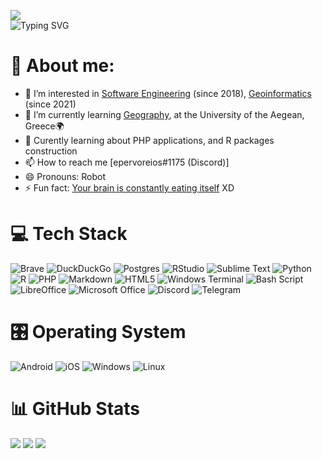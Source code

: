 ![](https://api.visitorbadge.io/api/VisitorHit?user=gisakias&repo=github-visitors-badge&countColor=%237B1E7A)  
![Typing SVG](https://readme-typing-svg.demolab.com?font=Doto&duration=2000&pause=200&color=44F71D&center=true&vCenter=true&multiline=true&width=800&height=150&lines=Hello+World!👋🌍;I+am+Geosmith...;...a+fullstack+developer...;...and+data+analyst+%3AD;Please+be+welcome+to+view+my+content!)
# 🎏 About me:  

- 👀 I’m interested in [Software Engineering](https://en.wikipedia.org/wiki/Software_engineering) (since 2018), [Geoinformatics](https://en.wikipedia.org/wiki/Geoinformatics) (since 2021)
- 🌱 I’m currently learning [Geography](https://geography.aegean.gr/pps/index.php), at the University of the Aegean, Greece🌍
- 🔭 Curently learning about PHP applications, and R packages construction
- 📫 How to reach me [epervoreios#1175 (Discord)]
- 😄 Pronouns: Robot
- ⚡ Fun fact: [Your brain is constantly eating itself](https://www.sciencefocus.com/the-human-body/does-the-brain-eat-itself) XD

# 💻 Tech Stack  

![Brave](https://img.shields.io/badge/Brave-FB542B?style=for-the-badge&logo=Brave&logoColor=white)
![DuckDuckGo](https://img.shields.io/badge/duckduckgo-de5833?style=for-the-badge&logo=duckduckgo&logoColor=white)
![Postgres](https://img.shields.io/badge/postgres-%23316192.svg?style=for-the-badge&logo=postgresql&logoColor=white)
![RStudio](https://img.shields.io/badge/RStudio-4285F4?style=for-the-badge&logo=rstudio&logoColor=white)
![Sublime Text](https://img.shields.io/badge/sublime_text-%23575757.svg?style=for-the-badge&logo=sublime-text&logoColor=important)
![Python](https://img.shields.io/badge/python-3670A0?style=for-the-badge&logo=python&logoColor=ffdd54)
![R](https://img.shields.io/badge/r-%23276DC3.svg?style=for-the-badge&logo=r&logoColor=white)
![PHP](https://img.shields.io/badge/php-%23777BB4.svg?style=for-the-badge&logo=php&logoColor=white)
![Markdown](https://img.shields.io/badge/markdown-%23000000.svg?style=for-the-badge&logo=markdown&logoColor=white)
![HTML5](https://img.shields.io/badge/html5-%23E34F26.svg?style=for-the-badge&logo=html5&logoColor=white)
![Windows Terminal](https://img.shields.io/badge/Windows%20Terminal-%234D4D4D.svg?style=for-the-badge&logo=windows-terminal&logoColor=white)
![Bash Script](https://img.shields.io/badge/bash_script-%23121011.svg?style=for-the-badge&logo=gnu-bash&logoColor=white)
![LibreOffice](https://img.shields.io/badge/LibreOffice-%2318A303?style=for-the-badge&logo=LibreOffice&logoColor=white)
![Microsoft Office](https://img.shields.io/badge/Microsoft_Office-D83B01?style=for-the-badge&logo=microsoft-office&logoColor=white)
![Discord](https://img.shields.io/badge/Discord-%235865F2.svg?style=for-the-badge&logo=discord&logoColor=white)
![Telegram](https://img.shields.io/badge/Telegram-2CA5E0?style=for-the-badge&logo=telegram&logoColor=white)

# 🎛️ Operating System  
![Android](https://img.shields.io/badge/Android-3DDC84?style=for-the-badge&logo=android&logoColor=white)
![iOS](https://img.shields.io/badge/iOS-000000?style=for-the-badge&logo=ios&logoColor=white)
![Windows](https://img.shields.io/badge/Windows-0078D6?style=for-the-badge&logo=windows&logoColor=white)
![Linux](https://img.shields.io/badge/Linux-FCC624?style=for-the-badge&logo=linux&logoColor=black)

# 📊 GitHub Stats  

![](https://github-readme-stats.vercel.app/api?username=gisakias&theme=yeblu&show_icons=true&hide_border=false&include_all_commits=true&count_private=true)
![](https://github-profile-trophy.vercel.app/?username=gisakias&theme=yeblu&no-frame=false&no-bg=true&margi-w=4)
![](https://github-readme-stats.vercel.app/api/top-langs/?username=gisakias&layout=compact&theme=yeblu)

<!---
gisakias/gisakias is a ✨ special ✨ repository because its `README.md` (this file) appears on your GitHub profile.
You can click the Preview link to take a look at your changes.
--->
